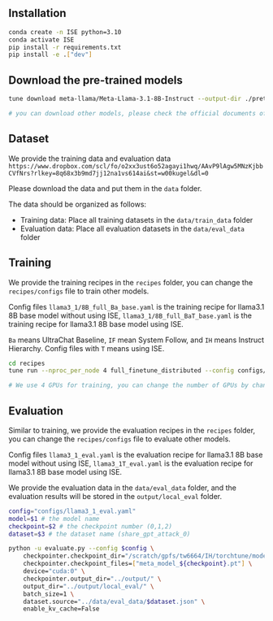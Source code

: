 


## Installation

```bash
conda create -n ISE python=3.10 
conda activate ISE
pip install -r requirements.txt
pip install -e .["dev"]
```

## Download the pre-trained models

```bash
tune download meta-llama/Meta-Llama-3.1-8B-Instruct --output-dir ./pretrained_models/llama3_1_8B_base

# you can download other models, please check the official documents of torchtune for more details
```

## Dataset

We provide the training data and evaluation data `https://www.dropbox.com/scl/fo/o2xx3ust6o52agayi1hwq/AAvP9lAgw5MNzKjbbCVfNrs?rlkey=8q68x3b9md7jj12na1vs614ai&st=w00kugel&dl=0`

Please download the data and put them in the `data` folder.

The data should be organized as follows:

- Training data: Place all training datasets in the `data/train_data` folder
- Evaluation data: Place all evaluation datasets in the `data/eval_data` folder



## Training

We provide the training recipes in the `recipes` folder, you can change the `recipes/configs` file to train other models.

Config files `llama3_1/8B_full_Ba_base.yaml` is the training recipe for llama3.1 8B base model without using ISE, `llama3_1/8B_full_BaT_base.yaml` is the training recipe for llama3.1 8B base model using ISE. 

`Ba` means UltraChat Baseline, `IF` mean System Follow, and `IH` means Instruct Hierarchy. Config files with `T` means using ISE.

```bash
cd recipes
tune run --nproc_per_node 4 full_finetune_distributed --config configs/llama3_1/8B_full_Ba_base.yaml batch_size=4 gradient_accumulation_steps=8 output_dir="./output/model/Llama-3_1-8B-Ba_base/" checkpointer.output_dir="./models/Llama-3_1-8B-Base-Ba/" epochs=3 

# We use 4 GPUs for training, you can change the number of GPUs by changing the --nproc_per_node argument, and change the batch size and gradient accumulation steps according to your GPU memory
```


## Evaluation

Similar to training, we provide the evaluation recipes in the `recipes` folder, you can change the `recipes/configs` file to evaluate other models.

Config files `llama3_1_eval.yaml` is the evaluation recipe for llama3.1 8B base model without using ISE, `llama3_1T_eval.yaml` is the evaluation recipe for llama3.1 8B base model using ISE.

We provide the evaluation data in the `data/eval_data` folder, and the evaluation results will be stored in the `output/local_eval` folder.




```bash
config="configs/llama3_1_eval.yaml"
model=$1 # the model name
checkpoint=$2 # the checkpoint number (0,1,2)
dataset=$3 # the dataset name (share_gpt_attack_0) 

python -u evaluate.py --config $config \
    checkpointer.checkpoint_dir="/scratch/gpfs/tw6664/IH/torchtune/models/$model/" \
    checkpointer.checkpoint_files=["meta_model_${checkpoint}.pt"] \
    device="cuda:0" \
    checkpointer.output_dir="../output/" \
    output_dir="../output/local_eval/" \
    batch_size=1 \
    dataset.source="../data/eval_data/$dataset.json" \
    enable_kv_cache=False
```



















